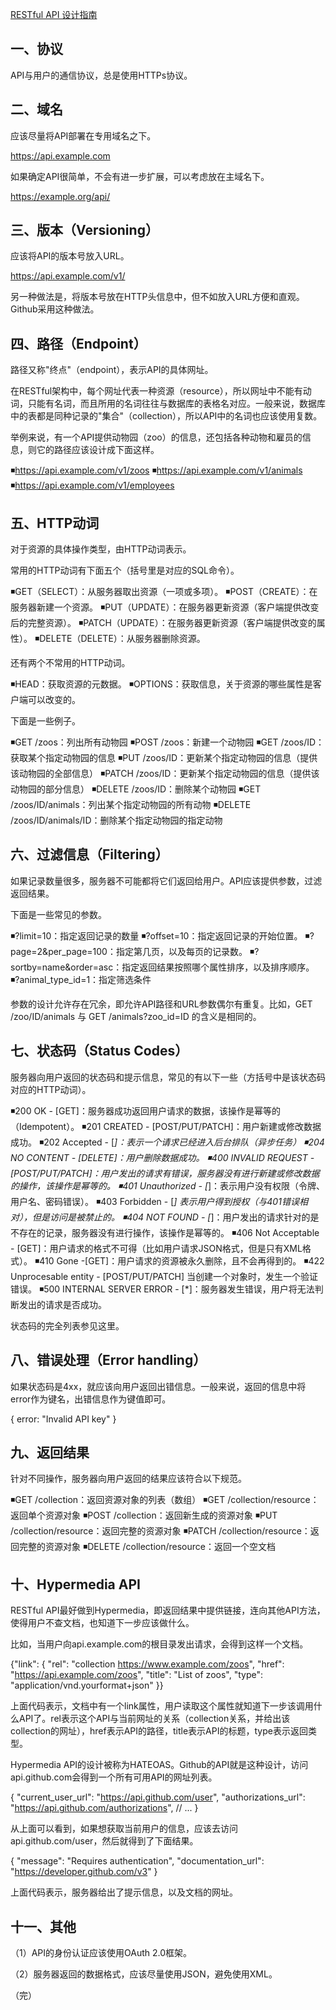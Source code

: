 ﻿[RESTful API 设计指南](http://www.ruanyifeng.com/blog/2014/05/restful_api.html)

## 一、协议

API与用户的通信协议，总是使用HTTPs协议。

## 二、域名

应该尽量将API部署在专用域名之下。


https://api.example.com


如果确定API很简单，不会有进一步扩展，可以考虑放在主域名下。


https://example.org/api/


## 三、版本（Versioning）

应该将API的版本号放入URL。


https://api.example.com/v1/


另一种做法是，将版本号放在HTTP头信息中，但不如放入URL方便和直观。Github采用这种做法。

## 四、路径（Endpoint）

路径又称"终点"（endpoint），表示API的具体网址。

在RESTful架构中，每个网址代表一种资源（resource），所以网址中不能有动词，只能有名词，而且所用的名词往往与数据库的表格名对应。一般来说，数据库中的表都是同种记录的"集合"（collection），所以API中的名词也应该使用复数。

举例来说，有一个API提供动物园（zoo）的信息，还包括各种动物和雇员的信息，则它的路径应该设计成下面这样。

◾https://api.example.com/v1/zoos
◾https://api.example.com/v1/animals
◾https://api.example.com/v1/employees

## 五、HTTP动词

对于资源的具体操作类型，由HTTP动词表示。

常用的HTTP动词有下面五个（括号里是对应的SQL命令）。

◾GET（SELECT）：从服务器取出资源（一项或多项）。
◾POST（CREATE）：在服务器新建一个资源。
◾PUT（UPDATE）：在服务器更新资源（客户端提供改变后的完整资源）。
◾PATCH（UPDATE）：在服务器更新资源（客户端提供改变的属性）。
◾DELETE（DELETE）：从服务器删除资源。

还有两个不常用的HTTP动词。

◾HEAD：获取资源的元数据。
◾OPTIONS：获取信息，关于资源的哪些属性是客户端可以改变的。

下面是一些例子。

◾GET /zoos：列出所有动物园
◾POST /zoos：新建一个动物园
◾GET /zoos/ID：获取某个指定动物园的信息
◾PUT /zoos/ID：更新某个指定动物园的信息（提供该动物园的全部信息）
◾PATCH /zoos/ID：更新某个指定动物园的信息（提供该动物园的部分信息）
◾DELETE /zoos/ID：删除某个动物园
◾GET /zoos/ID/animals：列出某个指定动物园的所有动物
◾DELETE /zoos/ID/animals/ID：删除某个指定动物园的指定动物

## 六、过滤信息（Filtering）

如果记录数量很多，服务器不可能都将它们返回给用户。API应该提供参数，过滤返回结果。

下面是一些常见的参数。

◾?limit=10：指定返回记录的数量
◾?offset=10：指定返回记录的开始位置。
◾?page=2&per_page=100：指定第几页，以及每页的记录数。
◾?sortby=name&order=asc：指定返回结果按照哪个属性排序，以及排序顺序。
◾?animal_type_id=1：指定筛选条件

参数的设计允许存在冗余，即允许API路径和URL参数偶尔有重复。比如，GET /zoo/ID/animals 与 GET /animals?zoo_id=ID 的含义是相同的。

## 七、状态码（Status Codes）

服务器向用户返回的状态码和提示信息，常见的有以下一些（方括号中是该状态码对应的HTTP动词）。

◾200 OK - [GET]：服务器成功返回用户请求的数据，该操作是幂等的（Idempotent）。
◾201 CREATED - [POST/PUT/PATCH]：用户新建或修改数据成功。
◾202 Accepted - [*]：表示一个请求已经进入后台排队（异步任务）
◾204 NO CONTENT - [DELETE]：用户删除数据成功。
◾400 INVALID REQUEST - [POST/PUT/PATCH]：用户发出的请求有错误，服务器没有进行新建或修改数据的操作，该操作是幂等的。
◾401 Unauthorized - [*]：表示用户没有权限（令牌、用户名、密码错误）。
◾403 Forbidden - [*] 表示用户得到授权（与401错误相对），但是访问是被禁止的。
◾404 NOT FOUND - [*]：用户发出的请求针对的是不存在的记录，服务器没有进行操作，该操作是幂等的。
◾406 Not Acceptable - [GET]：用户请求的格式不可得（比如用户请求JSON格式，但是只有XML格式）。
◾410 Gone -[GET]：用户请求的资源被永久删除，且不会再得到的。
◾422 Unprocesable entity - [POST/PUT/PATCH] 当创建一个对象时，发生一个验证错误。
◾500 INTERNAL SERVER ERROR - [*]：服务器发生错误，用户将无法判断发出的请求是否成功。

状态码的完全列表参见这里。

## 八、错误处理（Error handling）

如果状态码是4xx，就应该向用户返回出错信息。一般来说，返回的信息中将error作为键名，出错信息作为键值即可。


{
    error: "Invalid API key"
}


## 九、返回结果

针对不同操作，服务器向用户返回的结果应该符合以下规范。

◾GET /collection：返回资源对象的列表（数组）
◾GET /collection/resource：返回单个资源对象
◾POST /collection：返回新生成的资源对象
◾PUT /collection/resource：返回完整的资源对象
◾PATCH /collection/resource：返回完整的资源对象
◾DELETE /collection/resource：返回一个空文档


## 十、Hypermedia API

RESTful API最好做到Hypermedia，即返回结果中提供链接，连向其他API方法，使得用户不查文档，也知道下一步应该做什么。

比如，当用户向api.example.com的根目录发出请求，会得到这样一个文档。


{"link": {
  "rel":   "collection https://www.example.com/zoos",
  "href":  "https://api.example.com/zoos",
  "title": "List of zoos",
  "type":  "application/vnd.yourformat+json"
}}


上面代码表示，文档中有一个link属性，用户读取这个属性就知道下一步该调用什么API了。rel表示这个API与当前网址的关系（collection关系，并给出该collection的网址），href表示API的路径，title表示API的标题，type表示返回类型。

Hypermedia API的设计被称为HATEOAS。Github的API就是这种设计，访问api.github.com会得到一个所有可用API的网址列表。


{
  "current_user_url": "https://api.github.com/user",
  "authorizations_url": "https://api.github.com/authorizations",
  // ...
}


从上面可以看到，如果想获取当前用户的信息，应该去访问api.github.com/user，然后就得到了下面结果。


{
  "message": "Requires authentication",
  "documentation_url": "https://developer.github.com/v3"
}


上面代码表示，服务器给出了提示信息，以及文档的网址。

## 十一、其他

（1）API的身份认证应该使用OAuth 2.0框架。

（2）服务器返回的数据格式，应该尽量使用JSON，避免使用XML。

（完）
